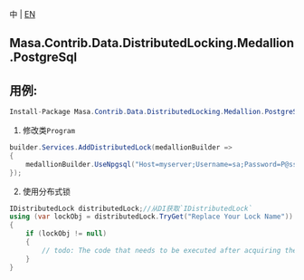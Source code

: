 中 | [EN](README.md)

## Masa.Contrib.Data.DistributedLocking.Medallion.PostgreSql

## 用例:

```c#
Install-Package Masa.Contrib.Data.DistributedLocking.Medallion.PostgreSql
```

1. 修改类`Program`

``` C#
builder.Services.AddDistributedLock(medallionBuilder =>
{
    medallionBuilder.UseNpgsql("Host=myserver;Username=sa;Password=P@ssw0rd;Database=identity");
});
```

2. 使用分布式锁

``` C#
IDistributedLock distributedLock;//从DI获取`IDistributedLock`
using (var lockObj = distributedLock.TryGet("Replace Your Lock Name"))
{
    if (lockObj != null)
    {
        // todo: The code that needs to be executed after acquiring the distributed lock
    }
}
```

